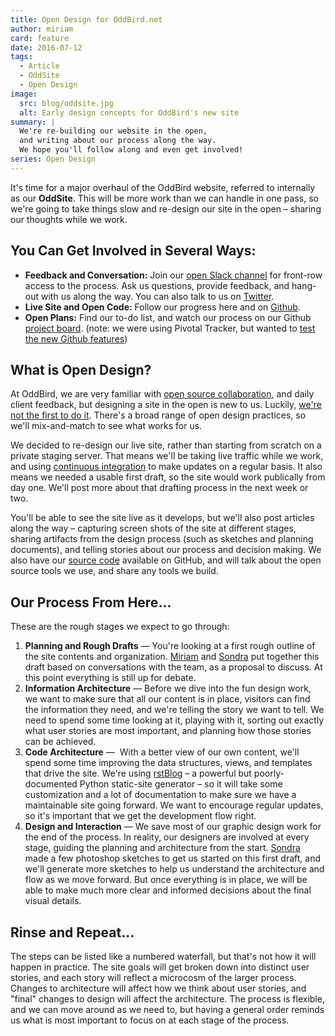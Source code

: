 ```yaml
---
title: Open Design for OddBird.net
author: miriam
card: feature
date: 2016-07-12
tags:
  - Article
  - OddSite
  - Open Design
image:
  src: blog/oddsite.jpg
  alt: Early design concepts for OddBird's new site
summary: |
  We're re-building our website in the open,
  and writing about our process along the way.
  We hope you'll follow along and even get involved!
series: Open Design
---
```


It's time for a major overhaul of the OddBird website, referred to
internally as our **OddSite**. This will be more work than we can handle
in one pass, so we're going to take things slow and re-design our site
in the open – sharing our thoughts while we work.

## You Can Get Involved in Several Ways:

- **Feedback and Conversation:** Join our [open Slack channel] for
    front-row access to the process. Ask us questions, provide feedback,
    and hang-out with us along the way. You can also talk to us on
    [Twitter].
- **Live Site and Open Code:** Follow our progress here and on
    [Github].
- **Open Plans:** Find our to-do list, and watch our process on our
    Github [project board]. (note: we were using Pivotal Tracker, but
    wanted to [test the new Github features])

[open Slack channel]: http://friends.oddbird.net
[Twitter]: https://twitter.com/oddbird
[Github]: https://github.com/oddbird/oddsite/
[project board]: https://github.com/oddbird/oddsite/projects/1
[test the new Github features]: /2016/10/07/github-projects/

## What is Open Design?

At OddBird, we are very familiar with [open source collaboration], and
daily client feedback, but designing a site in the open is new to us.
Luckily, [we're not the first to do it]. There's a broad range of open
design practices, so we'll mix-and-match to see what works for us.

We decided to re-design our live site, rather than starting from scratch
on a private staging server. That means we'll be taking live traffic
while we work, and using [continuous integration] to make updates on a
regular basis. It also means we needed a usable first draft, so the site
would work publically from day one. We'll post more about that drafting
process in the next week or two.

You'll be able to see the site live as it develops, but we'll also post
articles along the way – capturing screen shots of the site at different
stages, sharing artifacts from the design process (such as sketches and
planning documents), and telling stories about our process and decision
making. We also have our [source code] available on GitHub, and will
talk about the open source tools we use, and share any tools we build.

[open source collaboration]: /open-source/
[we're not the first to do it]: https://bradfrost.com/blog/post/designing-in-the-open/
[continuous integration]: https://en.wikipedia.org/wiki/Continuous_integration
[source code]: https://github.com/oddbird/oddsite/

## Our Process From Here...

These are the rough stages we expect to go through:

1.  **Planning and Rough Drafts** — You're looking at a first rough
    outline of the site contents and organization. [Miriam] and [Sondra]
    put together this draft based on conversations with the team, as a
    proposal to discuss. At this point everything is still up for
    debate.
2.  **Information Architecture** — Before we dive into the fun design
    work, we want to make sure that all our content is in place,
    visitors can find the information they need, and we're telling the
    story we want to tell. We need to spend some time looking at it,
    playing with it, sorting out exactly what user stories are most
    important, and planning how those stories can be achieved.
3.  **Code Architecture** —  With a better view of our own content,
    we'll spend some time improving the data structures, views, and
    templates that drive the site. We're using [rstBlog] – a powerful
    but poorly-documented Python static-site generator – so it will take
    some customization and a lot of documentation to make sure we have a
    maintainable site going forward. We want to encourage regular
    updates, so it's important that we get the development flow right.
4.  **Design and Interaction** — We save most of our graphic design work
    for the end of the process. In reality, our designers are involved
    at every stage, guiding the planning and architecture from the
    start. [Sondra] made a few photoshop sketches to get us started on
    this first draft, and we'll generate more sketches to help us
    understand the architecture and flow as we move forward. But once
    everything is in place, we will be able to make much more clear and
    informed decisions about the final visual details.

[Miriam]: /authors/miriam/
[Sondra]: /authors/sondra/
[rstBlog]: https://github.com/mitsuhiko/rstblog

## Rinse and Repeat...

The steps can be listed like a numbered waterfall, but that's not how it
will happen in practice. The site goals will get broken down into
distinct user stories, and each story will reflect a microcosm of the
larger process. Changes to architecture will affect how we think about
user stories, and "final" changes to design will affect the
architecture. The process is flexible, and we can move around as we need
to, but having a general order reminds us what is most important to
focus on at each stage of the process.
